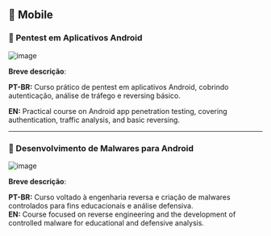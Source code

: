 ## 📱 Mobile

### 🧩 Pentest em Aplicativos Android

![image]( https://github.com/user-attachments/assets/268ad465-00a4-4eaf-ba49-ffacfa5f5dd5)

 **Breve descrição**:

  **PT-BR:** Curso prático de pentest em aplicativos Android, cobrindo autenticação, análise de tráfego e reversing básico.

  **EN:** Practical course on Android app penetration testing, covering authentication, traffic analysis, and basic reversing.

---

### 🧠 Desenvolvimento de Malwares para Android

![image](https://github.com/user-attachments/assets/40af22c8-2b91-414f-9b06-349d828b6a67)

**Breve descrição**:

  **PT-BR:** Curso voltado à engenharia reversa e criação de malwares controlados para fins educacionais e análise defensiva.  
  **EN:** Course focused on reverse engineering and the development of controlled malware for educational and defensive analysis.
